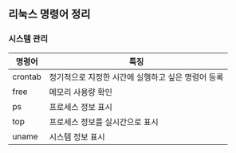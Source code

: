 
## 리눅스 명령어 정리

### 시스템 관리
| 명령어| 특징 |
| ---- | ------------------------------------------- |
| crontab | 정기적으로 지정한 시간에 실행하고 싶은 명령어 등록  |
| free | 메모리 사용량 확인 |
| ps | 프로세스 정보 표시 |
| top | 프로세스 정보를 실시간으로 표시 |
| uname | 시스템 정보 표시 |


